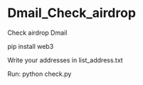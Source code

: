 # Dmail_Check_airdrop
Check airdrop Dmail

pip install web3

Write your addresses in list_address.txt

Run:
python check.py

